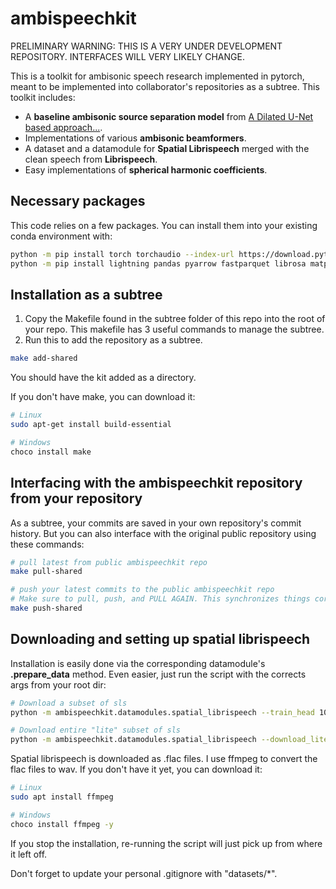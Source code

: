 # ambispeechkit

PRELIMINARY WARNING: THIS IS A VERY UNDER DEVELOPMENT REPOSITORY. INTERFACES WILL VERY LIKELY CHANGE.

This is a toolkit for ambisonic speech research implemented in pytorch, meant to be implemented into collaborator's repositories as a subtree.
This toolkit includes:

- A **baseline ambisonic source separation model** from [A Dilated U-Net based approach...](https://ieeexplore.ieee.org/document/9287478).
- Implementations of various **ambisonic beamformers**.
- A dataset and a datamodule for **Spatial Librispeech** merged with the clean speech from **Librispeech**.
- Easy implementations of **spherical harmonic coefficients**.

## Necessary packages

This code relies on a few packages. You can install them into your existing conda environment with:

```bash
python -m pip install torch torchaudio --index-url https://download.pytorch.org/whl/cu126
python -m pip install lightning pandas pyarrow fastparquet librosa matplotlib
```

## Installation as a subtree

1. Copy the Makefile found in the subtree folder of this repo into the root of your repo. This makefile has 3 useful commands to manage the subtree.
2. Run this to add the repository as a subtree.

```bash
make add-shared
```

You should have the kit added as a directory.

If you don't have make, you can download it:

```bash
# Linux
sudo apt-get install build-essential

# Windows
choco install make
```

## Interfacing with the ambispeechkit repository from your repository

As a subtree, your commits are saved in your own repository's commit history.
But you can also interface with the original public repository using these commands:

```bash
# pull latest from public ambispeechkit repo
make pull-shared

# push your latest commits to the public ambispeechkit repo
# Make sure to pull, push, and PULL AGAIN. This synchronizes things correctly.
make push-shared
```

## Downloading and setting up spatial librispeech

Installation is easily done via the corresponding datamodule's **.prepare_data** method.
Even easier, just run the script with the corrects args from your root dir:

```bash
# Download a subset of sls
python -m ambispeechkit.datamodules.spatial_librispeech --train_head 100 --test_head 100 --reset_local_sls_metadata

# Download entire "lite" subset of sls
python -m ambispeechkit.datamodules.spatial_librispeech --download_lite_sls --reset_local_sls_metadata
```

Spatial librispeech is downloaded as .flac files.
I use ffmpeg to convert the flac files to wav.
If you don't have it yet, you can download it:

```bash
# Linux
sudo apt install ffmpeg

# Windows
choco install ffmpeg -y
```

If you stop the installation, re-running the script will just pick up from where it left off.

Don't forget to update your personal .gitignore with "datasets/*".
